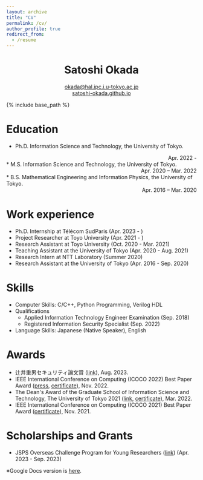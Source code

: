 ```yaml
---
layout: archive
title: "CV"
permalink: /cv/
author_profile: true
redirect_from:
  - /resume
---
```


<h1 align="center">Satoshi Okada</h1>
<p 
align="center"> 
<a href="mailto:	okada@hal.ipc.i.u-tokyo.ac.jp?Subject=From%20github%20page" target="_top">okada@hal.ipc.i.u-tokyo.ac.jp</a> 
<br>
<a href="https://satoshi-okada.github.io">satoshi-okada.github.io</a> 
</p>

{% include base_path %}

Education
======
* Ph.D. Information Science and Technology, the University of Tokyo. 
 <div style="text-align: right;">Apr. 2022 - </div>
* M.S. Information Science and Technology, the University of Tokyo. 
 <div style="text-align: right;">Apr. 2020 – Mar. 2022</div>
* B.S. Mathematical Engineering and Information Physics, the University of Tokyo. 
 <div style="text-align: right;">Apr. 2016 – Mar. 2020</div>

Work experience
======
* Ph.D. Internship at Télécom SudParis (Apr. 2023 - )
* Project Researcher at Toyo University (Apr. 2021 - )
* Research Assistant at Toyo University (Oct. 2020 - Mar. 2021)
* Teaching Assistant at the University of Tokyo (Apr. 2020 - Aug. 2021)
* Research Intern at NTT Laboratory (Summer 2020)
* Research Assistant at the University of Tokyo (Apr. 2016 - Sep. 2020)

  
Skills
======
* Computer Skills: C/C++, Python Programming, Verilog HDL
* Qualifications
  * Applied Information Technology Engineer Examination (Sep. 2018)
  * Registered Information Security Specialist (Sep. 2022)
* Language Skills: Japanese (Native Speaker), English

  
Awards
======
* 辻井重男セキュリティ論文賞 ([link](https://www.jssm.net/news/7444/)), Aug. 2023.
* IEEE International Conference on Computing (ICOCO 2022) Best Paper Award ([press](https://www.toyo.ac.jp/news/academics/faculty/iniad/20221205_mitsunaga/), [certificate](https://drive.google.com/file/d/1pLn_fmFZiTvTeLx4KKrOQIeks4-obpdn/view?usp=sharing)), Nov. 2022.
* The Dean's Award of the Graduate School of Information Science and Technology, The University of Tokyo 2021 ([link](https://www.i.u-tokyo.ac.jp/news/topics/2022/202203291996_e.shtml), [certificate](https://drive.google.com/file/d/1eoMm52v1lcMn1rp00no2AJo7eglNjwYk/view?usp=sharing)), Mar. 2022.
* IEEE International Conference on Computing (ICOCO 2021) Best Paper Award ([certificate](https://drive.google.com/file/d/1oHUZronXfBRfpRGQ9DjQTKgyU84iZ8Wp/view?usp=sharing)), Nov. 2021.

Scholarships and Grants
======
* JSPS Overseas Challenge Program for Young Researchers ([link](https://www.jsps.go.jp/english/e-abc/index.html)) (Apr. 2023 - Sep. 2023)

※Google Docs version is [here](https://docs.google.com/document/d/1Mvuw-wWkRhpoLjNGpZQyfvHkmiwb60h2BmJndrPycsM/edit?usp=sharing).
